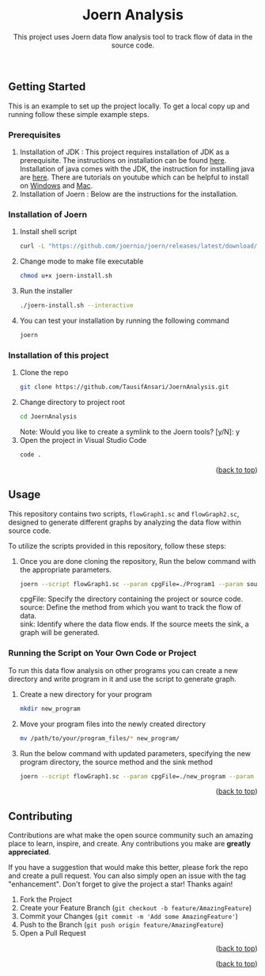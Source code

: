 <!-- # JoernAnalysis
This project uses Joern data flow analysis tool to track flow of data in the source code. -->


<!-- Improved compatibility of back to top link: See: https://github.com/othneildrew/Best-README-Template/pull/73 -->
<a name="readme-top"></a>
<!--
*** Thanks for checking out the Best-README-Template. If you have a suggestion
*** that would make this better, please fork the repo and create a pull request
*** or simply open an issue with the tag "enhancement".
*** Don't forget to give the project a star!
*** Thanks again! Now go create something AMAZING! :D
-->




<!-- PROJECT LOGO -->
<br />
<div align="center">
<!--   <a href="https://github.com/github_username/repo_name">
    <img src="images/logo.png" alt="Logo" width="80" height="80">
  </a> -->

<h1 align="center">Joern Analysis</h3>

  <p align="center">
    This project uses Joern data flow analysis tool to track flow of data in the source code.
    <br />
<!--     <a href="https://github.com/github_username/repo_name"><strong>Explore the docs »</strong></a> -->
    <br />
    <br />
  </p>
</div>



<!-- GETTING STARTED -->
## Getting Started

This is an example to set up the project locally.
To get a local copy up and running follow these simple example steps.

### Prerequisites

1. Installation of JDK : This project requires installation of JDK as a prerequisite. The instructions on installation can be found [here](https://docs.oracle.com/en/java/javase/18/install/overview-jdk-installation.html#GUID-8677A77F-231A-40F7-98B9-1FD0B48C346A). Installation of java comes with the JDK, the instruction for installing java are [here](https://www.oracle.com/java/technologies/downloads/).
There are tutorials on youtube which can be helpful to install on [Windows](https://www.youtube.com/watch?v=jPwrWjEwtrw) and [Mac](https://www.youtube.com/watch?v=PQk9O03cukQ).
2. Installation of Joern : Below are the instructions for the installation.




### Installation of Joern

1. Install shell script
   ```sh
   curl -L "https://github.com/joernio/joern/releases/latest/download/joern-install.sh" -o joern-install.sh
   ```
2. Change mode to make file executable
   ```sh
   chmod u+x joern-install.sh
   ```
3. Run the installer
   ```sh
   ./joern-install.sh --interactive
   ```
4. You can test your installation by running the following command
   ```sh
   joern
   ```


### Installation of this project

1. Clone the repo
   ```sh
   git clone https://github.com/TausifAnsari/JoernAnalysis.git
   ```
3. Change directory to project root
   ```sh
   cd JoernAnalysis
   ```
   Note: Would you like to create a symlink to the Joern tools? [y/N]: y
4. Open the project in Visual Studio Code
   ```sh
   code .
   ```


<p align="right">(<a href="#readme-top">back to top</a>)</p>



<!-- USAGE EXAMPLES -->
## Usage

This repository contains two scripts, `flowGraph1.sc` and `flowGraph2.sc`, designed to generate different graphs by analyzing the data flow within source code.

To utilize the scripts provided in this repository, follow these steps:

1. Once you are done cloning the repository, Run the below command with the appropriate parameters.
   ```sh
   joern --script flowGraph1.sc --param cpgFile=./Program1 --param source=input --param sink=print
   ```

   cpgFile: Specify the directory containing the project or source code. <br />
   source: Define the method from which you want to track the flow of data. <br />
   sink: Identify where the data flow ends. If the source meets the sink, a graph will be generated. <br />


### Running the Script on Your Own Code or Project
To run this data flow analysis on other programs you can create a new directory and write program in it and use the script to generate graph.

1. Create a new directory for your program
   ```sh
   mkdir new_program
   ```
2. Move your program files into the newly created directory
   ```sh
   mv /path/to/your/program_files/* new_program/
   ```
3. Run the below command with updated parameters, specifying the new program directory, the source method and the sink method
   ```sh
   joern --script flowGraph1.sc --param cpgFile=./new_program --param source=input --param sink=print
   ```
   
<p align="right">(<a href="#readme-top">back to top</a>)</p>



<!-- CONTRIBUTING -->
## Contributing

Contributions are what make the open source community such an amazing place to learn, inspire, and create. Any contributions you make are **greatly appreciated**.

If you have a suggestion that would make this better, please fork the repo and create a pull request. You can also simply open an issue with the tag "enhancement".
Don't forget to give the project a star! Thanks again!

1. Fork the Project
2. Create your Feature Branch (`git checkout -b feature/AmazingFeature`)
3. Commit your Changes (`git commit -m 'Add some AmazingFeature'`)
4. Push to the Branch (`git push origin feature/AmazingFeature`)
5. Open a Pull Request

<p align="right">(<a href="#readme-top">back to top</a>)</p>



<p align="right">(<a href="#readme-top">back to top</a>)</p>



<!-- MARKDOWN LINKS & IMAGES -->
<!-- https://www.markdownguide.org/basic-syntax/#reference-style-links -->
[contributors-shield]: https://img.shields.io/github/contributors/github_username/repo_name.svg?style=for-the-badge
[contributors-url]: https://github.com/github_username/repo_name/graphs/contributors
[forks-shield]: https://img.shields.io/github/forks/github_username/repo_name.svg?style=for-the-badge
[forks-url]: https://github.com/github_username/repo_name/network/members
[stars-shield]: https://img.shields.io/github/stars/github_username/repo_name.svg?style=for-the-badge
[stars-url]: https://github.com/github_username/repo_name/stargazers
[issues-shield]: https://img.shields.io/github/issues/github_username/repo_name.svg?style=for-the-badge
[issues-url]: https://github.com/github_username/repo_name/issues
[license-shield]: https://img.shields.io/github/license/github_username/repo_name.svg?style=for-the-badge
[license-url]: https://github.com/github_username/repo_name/blob/master/LICENSE.txt
[linkedin-shield]: https://img.shields.io/badge/-LinkedIn-black.svg?style=for-the-badge&logo=linkedin&colorB=555
[linkedin-url]: https://linkedin.com/in/linkedin_username
[product-screenshot]: images/screenshot.png
[Next.js]: https://img.shields.io/badge/next.js-000000?style=for-the-badge&logo=nextdotjs&logoColor=white
[Next-url]: https://nextjs.org/
[React.js]: https://img.shields.io/badge/React-20232A?style=for-the-badge&logo=react&logoColor=61DAFB
[React-url]: https://reactjs.org/
[Vue.js]: https://img.shields.io/badge/Vue.js-35495E?style=for-the-badge&logo=vuedotjs&logoColor=4FC08D
[Vue-url]: https://vuejs.org/
[Angular.io]: https://img.shields.io/badge/Angular-DD0031?style=for-the-badge&logo=angular&logoColor=white
[Angular-url]: https://angular.io/
[Svelte.dev]: https://img.shields.io/badge/Svelte-4A4A55?style=for-the-badge&logo=svelte&logoColor=FF3E00
[Svelte-url]: https://svelte.dev/
[Laravel.com]: https://img.shields.io/badge/Laravel-FF2D20?style=for-the-badge&logo=laravel&logoColor=white
[Laravel-url]: https://laravel.com
[Bootstrap.com]: https://img.shields.io/badge/Bootstrap-563D7C?style=for-the-badge&logo=bootstrap&logoColor=white
[Bootstrap-url]: https://getbootstrap.com
[JQuery.com]: https://img.shields.io/badge/jQuery-0769AD?style=for-the-badge&logo=jquery&logoColor=white
[JQuery-url]: https://jquery.com 
